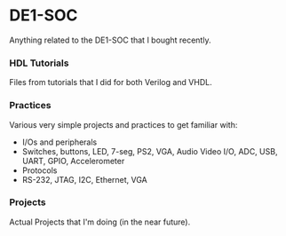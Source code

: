 # DE1-SOC
Anything related to the DE1-SOC that I bought recently.

### HDL Tutorials
Files from tutorials that I did for both Verilog and VHDL.


### Practices
Various very simple projects and practices to get familiar with:
 - I/Os and peripherals
  -  Switches, buttons, LED, 7-seg, PS2, VGA, Audio Video I/O, ADC, USB, UART, GPIO, Accelerometer
 - Protocols
  - RS-232, JTAG, I2C, Ethernet, VGA

### Projects
Actual Projects that I'm doing (in the near future).
